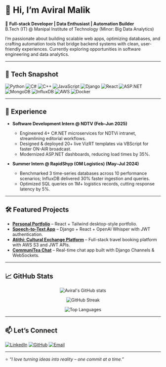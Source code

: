 # 👋 Hi, I’m Aviral Malik  

🎯 **Full-stack Developer | Data Enthusiast | Automation Builder**  
B.Tech (IT) @ Manipal Institute of Technology (Minor: Big Data Analytics)  

I’m passionate about building scalable web apps, optimizing databases, and crafting automation tools that bridge backend systems with clean, user-friendly experiences. Currently exploring opportunities in software engineering and data analytics.  

---

## 🚀 Tech Snapshot  
![Python](https://img.shields.io/badge/Python-3776AB?style=for-the-badge&logo=python&logoColor=white)
![C#](https://img.shields.io/badge/C%23-239120?style=for-the-badge&logo=c-sharp&logoColor=white)
![C++](https://img.shields.io/badge/C++-00599C?style=for-the-badge&logo=c%2b%2b&logoColor=white)
![JavaScript](https://img.shields.io/badge/JavaScript-F7DF1E?style=for-the-badge&logo=javascript&logoColor=black)
![Django](https://img.shields.io/badge/Django-092E20?style=for-the-badge&logo=django&logoColor=white)
![React](https://img.shields.io/badge/React-20232A?style=for-the-badge&logo=react&logoColor=61DAFB)
![ASP.NET](https://img.shields.io/badge/ASP.NET-512BD4?style=for-the-badge&logo=dotnet&logoColor=white)
![MongoDB](https://img.shields.io/badge/MongoDB-4EA94B?style=for-the-badge&logo=mongodb&logoColor=white)
![InfluxDB](https://img.shields.io/badge/InfluxDB-22ADF6?style=for-the-badge&logo=influxdb&logoColor=white)
![AWS](https://img.shields.io/badge/AWS-232F3E?style=for-the-badge&logo=amazonaws&logoColor=white)
![Docker](https://img.shields.io/badge/Docker-2496ED?style=for-the-badge&logo=docker&logoColor=white)

---

## 💼 Experience  

- **Software Development Intern @ NDTV (Feb–Jun 2025)**  
  - Engineered 4+ C#.NET microservices for NDTVi intranet, streamlining editorial workflows.  
  - Designed & deployed 20+ live VizRT templates via VBScript for faster ON-AIR broadcast.  
  - Modernized ASP.NET dashboards, reducing load times by 35%.  

- **Summer Intern @ RapidShyp (OM Logistics) (May–Jul 2024)**  
  - Benchmarked 3 time-series databases across 10 performance scenarios; InfluxDB delivered 30% faster ingestion and queries.  
  - Optimized SQL queries on 1M+ logistics records, cutting response latency by 5%.  

---

## 🛠 Featured Projects  

- **[Personal Portfolio](https://aviralportfolio-dun.vercel.app/)** – React + Tailwind desktop-style portfolio.  
- **[Speech-to-Text App](https://github.com/floofy244/speech-to-text)** – Django + React + OpenAI Whisper with JWT authentication.  
- **[Atithi: Cultural Exchange Platform](https://github.com/floofy244/atithi)** – Full-stack travel booking platform with AWS S3 and JWT APIs.  
- **[CommuniTea Chat](https://communiteachat.onrender.com)** – Real-time chat app built with Django Channels & WebSockets.  

---

## 📈 GitHub Stats  

<p align="center">
  <img src="https://github-readme-stats.vercel.app/api?username=floofy244&show_icons=true&theme=radical" alt="Aviral's GitHub stats" />
</p>

<p align="center">
  <img src="https://github-readme-streak-stats.herokuapp.com/?user=floofy244&theme=radical" alt="GitHub Streak" />
</p>

<p align="center">
  <img src="https://github-readme-stats.vercel.app/api/top-langs/?username=floofy244&layout=compact&theme=radical" alt="Top Languages" />
</p>

---

## 📫 Let’s Connect  

[![LinkedIn](https://img.shields.io/badge/LinkedIn-0077B5?style=for-the-badge&logo=linkedin&logoColor=white)](https://www.linkedin.com/in/aviral-malik-5b9a9622a)
[![GitHub](https://img.shields.io/badge/GitHub-100000?style=for-the-badge&logo=github&logoColor=white)](https://github.com/floofy244)
[![Email](https://img.shields.io/badge/Email-D14836?style=for-the-badge&logo=gmail&logoColor=white)](mailto:aviralmalik2002@gmail.com)

---

⭐️ _“I love turning ideas into reality – one commit at a time.”_
